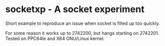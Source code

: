 # socketxp - A socket experiment

Short example to reproduce an issue when socket is filled up too quickly.

For some reason it works up to 2742200, but hangs starting on 2742201. Tested on PPC64le and X64 GNU/Linux kernel.
